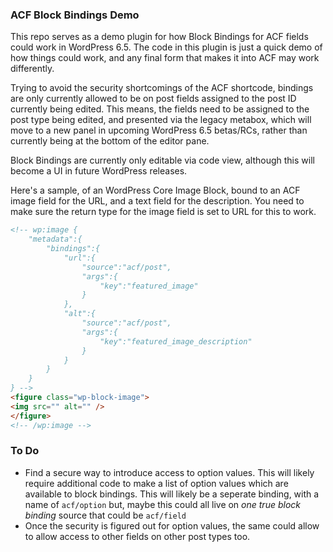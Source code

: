 ### ACF Block Bindings Demo

This repo serves as a demo plugin for how Block Bindings for ACF fields could work in WordPress 6.5. The code in this plugin is just a quick demo of how things could work, and any final form that makes it into ACF may work differently.

Trying to avoid the security shortcomings of the ACF shortcode, bindings are only currently allowed to be on post fields assigned to the post ID currently being edited. This means, the fields need to be assigned to the post type being edited, and presented via the legacy metabox, which will move to a new panel in upcoming WordPress 6.5 betas/RCs, rather than currently being at the bottom of the editor pane.

Block Bindings are currently only editable via code view, although this will become a UI in future WordPress releases.

Here's a sample, of an WordPress Core Image Block, bound to an ACF image field for the URL, and a text field for the description. You need to make sure the return type for the image field is set to URL for this to work.

```html
<!-- wp:image {
	"metadata":{
		"bindings":{
			"url":{
				"source":"acf/post",
				"args":{
					"key":"featured_image"
				}
			},
			"alt":{
				"source":"acf/post",
				"args":{
					"key":"featured_image_description"
				}
			}
		}
	}
} -->
<figure class="wp-block-image">
<img src="" alt="" />
</figure>
<!-- /wp:image -->
```

### To Do
- Find a secure way to introduce access to option values. This will likely require additional code to make a list of option values which are available to block bindings. This will likely be a seperate binding, with a name of `acf/option` but, maybe this could all live on _one true block binding_ source that could be `acf/field`
- Once the security is figured out for option values, the same could allow to allow access to other fields on other post types too.